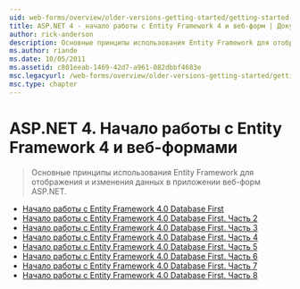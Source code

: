 ```yaml
---
uid: web-forms/overview/older-versions-getting-started/getting-started-with-ef/index
title: ASP.NET 4 - начало работы с Entity Framework 4 и веб-форм | Документация Майкрософт
author: rick-anderson
description: Основные принципы использования Entity Framework для отображения и изменения данных в приложении веб-форм ASP.NET.
ms.author: riande
ms.date: 10/05/2011
ms.assetid: c801eeab-1469-42d7-a961-082dbbf4683e
msc.legacyurl: /web-forms/overview/older-versions-getting-started/getting-started-with-ef
msc.type: chapter
---
```

<a name="aspnet-4---getting-started-with-entity-framework-4-and-web-forms"></a>ASP.NET 4. Начало работы с Entity Framework 4 и веб-формами
====================
> Основные принципы использования Entity Framework для отображения и изменения данных в приложении веб-форм ASP.NET.


- [Начало работы с Entity Framework 4.0 Database First](the-entity-framework-and-aspnet-getting-started-part-1.md)
- [Начало работы с Entity Framework 4.0 Database First. Часть 2](the-entity-framework-and-aspnet-getting-started-part-2.md)
- [Начало работы с Entity Framework 4.0 Database First. Часть 3](the-entity-framework-and-aspnet-getting-started-part-3.md)
- [Начало работы с Entity Framework 4.0 Database First. Часть 4](the-entity-framework-and-aspnet-getting-started-part-4.md)
- [Начало работы с Entity Framework 4.0 Database First. Часть 5](the-entity-framework-and-aspnet-getting-started-part-5.md)
- [Начало работы с Entity Framework 4.0 Database First. Часть 6](the-entity-framework-and-aspnet-getting-started-part-6.md)
- [Начало работы с Entity Framework 4.0 Database First. Часть 7](the-entity-framework-and-aspnet-getting-started-part-7.md)
- [Начало работы с Entity Framework 4.0 Database First. Часть 8](the-entity-framework-and-aspnet-getting-started-part-8.md)
